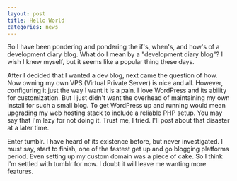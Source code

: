 ```yaml
---
layout: post
title: Hello World
categories: news
---
```

So I have been pondering and pondering the if's, when's, and how's of a development diary blog.  What do I mean by a "development diary blog"? I wish I knew myself, but it seems like a popular thing these days.

After I decided that I wanted a dev blog, next came the question of how.  Now owning my own VPS (Virtual Private Server) is nice and all.  However, configuring it just the way I want it is a pain.  I love WordPress and its ability for customization.  But I just didn't want the overhead of maintaining my own install for such a small blog.  To get WordPress up and running would mean upgrading my web hosting stack to include a reliable PHP setup.  You may say that I'm lazy for not doing it.  Trust me, I tried.  I'll post about that disaster at a later time.

Enter tumblr.  I have heard of its existence before, but never investigated.  I must say, start to finish, one of the fastest get up and go blogging platforms period.  Even setting up my custom domain was a piece of cake.  So I think I'm settled with tumblr for now.  I doubt it will leave me wanting more features.